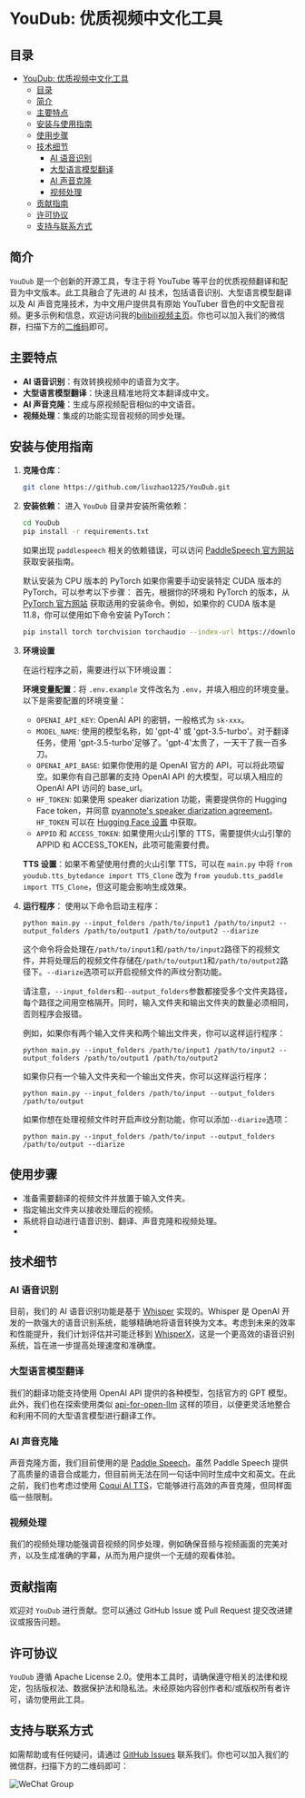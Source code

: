 
# YouDub: 优质视频中文化工具
## 目录
- [YouDub: 优质视频中文化工具](#youdub-优质视频中文化工具)
  - [目录](#目录)
  - [简介](#简介)
  - [主要特点](#主要特点)
  - [安装与使用指南](#安装与使用指南)
  - [使用步骤](#使用步骤)
  - [技术细节](#技术细节)
    - [AI 语音识别](#ai-语音识别)
    - [大型语言模型翻译](#大型语言模型翻译)
    - [AI 声音克隆](#ai-声音克隆)
    - [视频处理](#视频处理)
  - [贡献指南](#贡献指南)
  - [许可协议](#许可协议)
  - [支持与联系方式](#支持与联系方式)

## 简介
`YouDub` 是一个创新的开源工具，专注于将 YouTube 等平台的优质视频翻译和配音为中文版本。此工具融合了先进的 AI 技术，包括语音识别、大型语言模型翻译以及 AI 声音克隆技术，为中文用户提供具有原始 YouTuber 音色的中文配音视频。更多示例和信息，欢迎访问我的[bilibili视频主页](https://space.bilibili.com/1263732318)。你也可以加入我们的微信群，扫描下方的[二维码](#支持与联系方式)即可。

## 主要特点
- **AI 语音识别**：有效转换视频中的语音为文字。
- **大型语言模型翻译**：快速且精准地将文本翻译成中文。
- **AI 声音克隆**：生成与原视频配音相似的中文语音。
- **视频处理**：集成的功能实现音视频的同步处理。

## 安装与使用指南
1. **克隆仓库**：
   ```bash
   git clone https://github.com/liuzhao1225/YouDub.git
   ```
2. **安装依赖**：
   进入 `YouDub` 目录并安装所需依赖：
   ```bash
   cd YouDub
   pip install -r requirements.txt
   ```
   如果出现 `paddlespeech` 相关的依赖错误，可以访问 [PaddleSpeech 官方网站](https://github.com/PaddlePaddle/PaddleSpeech#installation) 获取安装指南。

   默认安装为 CPU 版本的 PyTorch 如果你需要手动安装特定 CUDA 版本的 PyTorch，可以参考以下步骤：
   首先，根据你的环境和 PyTorch 的版本，从 [PyTorch 官方网站](https://pytorch.org/) 获取适用的安装命令。例如，如果你的 CUDA 版本是 11.8，你可以使用如下命令安装 PyTorch：
   ```bash
   pip install torch torchvision torchaudio --index-url https://download.pytorch.org/whl/cu118
   ```
3. **环境设置**

      在运行程序之前，需要进行以下环境设置：

      **环境变量配置**：将 `.env.example` 文件改名为 `.env`，并填入相应的环境变量。以下是需要配置的环境变量：

      - `OPENAI_API_KEY`: OpenAI API 的密钥，一般格式为 `sk-xxx`。
      - `MODEL_NAME`: 使用的模型名称，如 'gpt-4' 或 'gpt-3.5-turbo'。对于翻译任务，使用 'gpt-3.5-turbo'足够了。'gpt-4'太贵了，一天干了我一百多刀。
      - `OPENAI_API_BASE`: 如果你使用的是 OpenAI 官方的 API，可以将此项留空。如果你有自己部署的支持 OpenAI API 的大模型，可以填入相应的 OpenAI API 访问的 base_url。
      - `HF_TOKEN`: 如果使用 speaker diarization 功能，需要提供你的 Hugging Face token，并同意 [pyannote's speaker diarization agreement](https://huggingface.co/pyannote/speaker-diarization-3.1)。`HF_TOKEN` 可以在 [Hugging Face 设置](https://huggingface.co/settings/tokens) 中获取。
      - `APPID` 和 `ACCESS_TOKEN`: 如果使用火山引擎的 TTS，需要提供火山引擎的 APPID 和 ACCESS_TOKEN，此项可能需要付费。

      **TTS 设置**：如果不希望使用付费的火山引擎 TTS，可以在 `main.py` 中将 `from youdub.tts_bytedance import TTS_Clone` 改为 `from youdub.tts_paddle import TTS_Clone`，但这可能会影响生成效果。

4. **运行程序**：
   使用以下命令启动主程序：

   ```
   python main.py --input_folders /path/to/input1 /path/to/input2 --output_folders /path/to/output1 /path/to/output2 --diarize
   ```

   这个命令将会处理在`/path/to/input1`和`/path/to/input2`路径下的视频文件，并将处理后的视频文件存储在`/path/to/output1`和`/path/to/output2`路径下。`--diarize`选项可以开启视频文件的声纹分割功能。

   请注意，`--input_folders`和`--output_folders`参数都接受多个文件夹路径，每个路径之间用空格隔开。同时，输入文件夹和输出文件夹的数量必须相同，否则程序会报错。

   例如，如果你有两个输入文件夹和两个输出文件夹，你可以这样运行程序：

   ```
   python main.py --input_folders /path/to/input1 /path/to/input2 --output_folders /path/to/output1 /path/to/output2
   ```

   如果你只有一个输入文件夹和一个输出文件夹，你可以这样运行程序：

   ```
   python main.py --input_folders /path/to/input --output_folders /path/to/output
   ```

   如果你想在处理视频文件时开启声纹分割功能，你可以添加`--diarize`选项：

   ```
   python main.py --input_folders /path/to/input --output_folders /path/to/output --diarize
   ```

## 使用步骤
- 准备需要翻译的视频文件并放置于输入文件夹。
- 指定输出文件夹以接收处理后的视频。
- 系统将自动进行语音识别、翻译、声音克隆和视频处理。
- 
## 技术细节

### AI 语音识别
目前，我们的 AI 语音识别功能是基于 [Whisper](https://github.com/openai/whisper) 实现的。Whisper 是 OpenAI 开发的一款强大的语音识别系统，能够精确地将语音转换为文本。考虑到未来的效率和性能提升，我们计划评估并可能迁移到 [WhisperX](https://github.com/m-bain/whisperX)，这是一个更高效的语音识别系统，旨在进一步提高处理速度和准确度。

### 大型语言模型翻译
我们的翻译功能支持使用 OpenAI API 提供的各种模型，包括官方的 GPT 模型。此外，我们也在探索使用类似 [api-for-open-llm](https://github.com/xusenlinzy/api-for-open-llm) 这样的项目，以便更灵活地整合和利用不同的大型语言模型进行翻译工作。

### AI 声音克隆
声音克隆方面，我们目前使用的是 [Paddle Speech](https://github.com/PaddlePaddle/PaddleSpeech)。虽然 Paddle Speech 提供了高质量的语音合成能力，但目前尚无法在同一句话中同时生成中文和英文。在此之前，我们也考虑过使用 [Coqui AI TTS](https://github.com/coqui-ai/TTS)，它能够进行高效的声音克隆，但同样面临一些限制。

### 视频处理
我们的视频处理功能强调音视频的同步处理，例如确保音频与视频画面的完美对齐，以及生成准确的字幕，从而为用户提供一个无缝的观看体验。

## 贡献指南
欢迎对 `YouDub` 进行贡献。您可以通过 GitHub Issue 或 Pull Request 提交改进建议或报告问题。

## 许可协议
`YouDub` 遵循 Apache License 2.0。使用本工具时，请确保遵守相关的法律和规定，包括版权法、数据保护法和隐私法。未经原始内容创作者和/或版权所有者许可，请勿使用此工具。

## 支持与联系方式
如需帮助或有任何疑问，请通过 [GitHub Issues](https://github.com/liuzhao1225/YouDub/issues) 联系我们。你也可以加入我们的微信群，扫描下方的二维码即可：

![WeChat Group](docs/9c259b35daa1826ea2ca9af472c1949.jpg)

